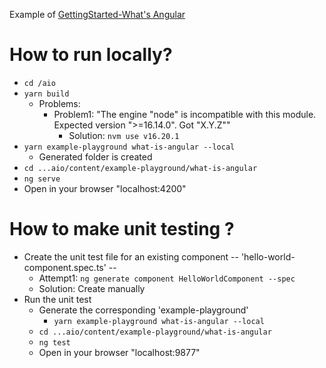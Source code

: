 Example of [GettingStarted-What's Angular](https://angular.io/guide/what-is-angular)

# How to run locally?
* `cd /aio`
* `yarn build`
  * Problems:
    * Problem1: "The engine "node" is incompatible with this module. Expected version ">=16.14.0". Got "X.Y.Z""
      * Solution: `nvm use v16.20.1`
* `yarn example-playground what-is-angular --local`
  * Generated folder is created
* `cd ...aio/content/example-playground/what-is-angular`
* `ng serve`
* Open in your browser "localhost:4200"


# How to make unit testing ?
* Create the unit test file for an existing component -- 'hello-world-component.spec.ts' --
  * Attempt1: `ng generate component HelloWorldComponent --spec`
  * Solution: Create manually
* Run the unit test
  * Generate the corresponding 'example-playground'
    * `yarn example-playground what-is-angular --local`
  * `cd ...aio/content/example-playground/what-is-angular`
  * `ng test`
  * Open in your browser "localhost:9877"